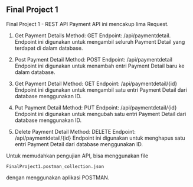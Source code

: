 ## Final Project 1

Final Project 1 - REST API Payment
API ini mencakup lima Request.

1. Get Payment Details
   Method: GET
   Endpoint: /api/paymentdetail.
   Endpoint ini digunakan untuk mengambil seluruh Payment Detail yang terdapat di dalam database.

2. Post Payment Detail
   Method: POST
   Endpoint: /api/paymentdetail
   Endpoint ini digunakan untuk menambah entri Payment Detail baru ke dalam database.

3. Get Payment Detail
   Method: GET
   Endpoint: /api/paymentdetail/{id}
   Endpoint ini digunakan untuk mengambil satu entri Payment Detail dari database menggunakan ID.

4. Put Payment Detail
   Method: PUT
   Endpoint: /api/paymentdetail/{id}
   Endpoint ini digunakan untuk mengubah satu entri Payment Detail dari database menggunakan ID.

5. Delete Payment Detail
   Method: DELETE
   Endpoint: /api/paymentdetail/{id}
   Endpoint ini digunakan untuk menghapus satu entri Payment Detail dari database menggunakan ID.

Untuk memudahkan pengujian API, bisa menggunakan file

```
FinalProject1.postman_collection.json
```

dengan menggunakan aplikasi POSTMAN.
